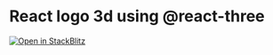 # React logo 3d using @react-three

[![Open in StackBlitz](https://developer.stackblitz.com/img/open_in_stackblitz.svg)](https://stackblitz.com/github/SidKH/react-demos/tree/raect-logo-3d)
